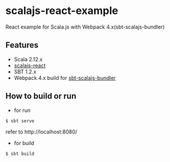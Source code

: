 # scalajs-react-example

React example for Scala.js with Webpack 4.x(sbt-scalajs-bundler)

## Features

- Scala 2.12.x
- [scalajs-react](https://github.com/japgolly/scalajs-react)
- SBT 1.2.x
- Webpack 4.x build for [sbt-scalajs-bundler](https://github.com/scalacenter/scalajs-bundler)


## How to build or run

- for run

```sh
$ sbt serve
```

refer to http://localhost:8080/

- for build

```sh
$ sbt build
```
